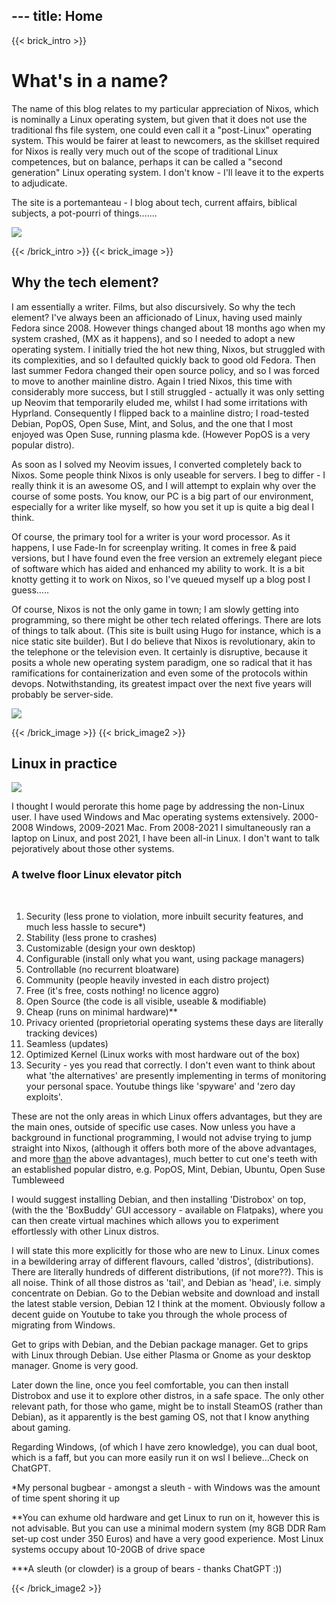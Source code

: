 --- title: Home
---
{{< brick_intro >}}

# What's in a name?

The name of this blog relates to my particular appreciation of Nixos, which is nominally a Linux operating system, but
given that it does not use the traditional fhs file system, one could even call it a "post-Linux" operating system. This would be 
fairer at least to newcomers, as the skillset required for Nixos is really very much out of the scope of traditional Linux competences, but on balance,
perhaps it can be called a "second generation" Linux operating system. I don't know - I'll leave it to the experts to adjudicate.

The site is a portemanteau - I blog about tech, current affairs, biblical subjects, a pot-pourri of things.......


![](/uploads/illustrations/cuate/head1.jpg)

{{< /brick_intro >}}
{{< brick_image >}}

## Why the tech element?

I am essentially a writer. Films, but also discursively. So why the tech element?
I've always been an afficionado of Linux, having used mainly Fedora since 2008. However things changed about 18 months
ago when my system crashed, (MX as it happens), and so I needed to adopt a new operating system. I initially tried the 
hot new thing, Nixos, but struggled with its complexities, and so I defaulted quickly back to good old Fedora.
Then last summer Fedora changed their open source policy, and so I was forced to move to another mainline distro.
Again I tried Nixos, this time with considerably more success, but I still struggled - actually it was only setting up 
Neovim that temporarily eluded me, whilst I had some irritations with Hyprland. Consequently I flipped back to a mainline distro; 
I road-tested Debian, PopOS, Open Suse, Mint, and Solus, and the one that I most enjoyed was Open Suse, running plasma kde.
(However PopOS is a very popular distro). 

As soon as I solved my Neovim issues, I converted completely back to Nixos. Some people think Nixos is only useable for servers. 
I beg to differ - I really think it is an awesome OS, and I will attempt to explain why over the course of some posts.
You know, our PC is a big part of our environment, especially for a writer like myself, so how you set it up is quite a big deal I think.

Of course, the primary tool for a writer is your word processor. As it happens, I use Fade-In for screenplay writing. It comes in free
& paid versions, but I have found even the free version an extremely elegant piece of software which has aided and enhanced my ability to work.
It is a bit knotty getting it to work on Nixos, so I've queued myself up a blog post I guess.....

Of course, Nixos is not the only game in town; I am slowly getting into programming, so there might be other tech related offerings. There are lots of things to
talk about. (This site is built using Hugo for instance, which is a nice static site builder). But I do believe that Nixos is revolutionary,
akin to the telephone or the television even. It certainly is disruptive, because it posits a whole new operating system paradigm,
one so radical that it has ramifications for containerization and even some of the protocols within devops. Notwithstanding, its greatest impact over the next
five years will probably be server-side.


![](/uploads/illustrations/cuate/tech1.jpg)

{{< /brick_image >}}
{{< brick_image2 >}}
## Linux in practice 

![](/uploads/photos/lift1.jpg)

I thought I would perorate this home page by addressing the non-Linux user. I have used Windows and Mac operating systems extensively.
2000-2008 Windows, 2009-2021 Mac. From 2008-2021 I simultaneously ran a laptop on Linux, and post 2021, I have been 
all-in Linux. I don't want to talk pejoratively about those other systems. 

### A twelve floor Linux elevator pitch
&nbsp;
1. Security (less prone to violation, more inbuilt security features, and much less hassle to secure*)
2. Stability (less prone to crashes)
3. Customizable (design your own desktop)
4. Configurable (install only what you want, using package managers)
5. Controllable (no recurrent bloatware)
6. Community (people heavily invested in each distro project)
7. Free (it's free, costs nothing! no licence aggro)
8. Open Source (the code is all visible, useable & modifiable)
9. Cheap (runs on minimal hardware)**
10. Privacy oriented (proprietorial operating systems these days are literally tracking devices)
11. Seamless (updates)
12. Optimized Kernel (Linux works with most hardware out of the box)
13. Security - yes you read that correctly. I don't even want to think about what 'the alternatives' are presently
implementing in terms of monitoring your personal space. Youtube things like 'spyware' and 'zero day exploits'. 

These are not the only areas in which Linux offers advantages, but they are the main ones,
outside of specific use cases. Now unless you have a background in functional programming,
I would not advise trying to jump straight into Nixos, (although it offers both more of the above advantages, and more <ins>than</ins> the above advantages),
much better to cut one's teeth with an established popular distro, e.g. PopOS, Mint, Debian, Ubuntu, Open Suse Tumbleweed

I would suggest installing Debian, and then installing 'Distrobox' on top, (with the the 'BoxBuddy' GUI accessory - 
available on Flatpaks), where you can then create virtual machines which allows you to experiment effortlessly with 
other Linux distros.

I will state this more explicitly for those who are new to Linux. Linux comes in a bewildering array of different flavours, called 'distros', (distributions). There are literally hundreds of different distributions, (if not more??). 
This is all noise. Think of all those distros as 'tail', and Debian as 'head', i.e. simply concentrate on Debian. 
Go to the Debian website and download and install the latest stable version, Debian 12 I think at the moment. Obviously follow a decent guide on Youtube to take you through the whole process of migrating from Windows.
 
Get to grips with Debian, and the Debian package manager. Get to grips with Linux through Debian.
Use either Plasma or Gnome as your desktop manager. Gnome is very good.

Later down the line,  once you feel comfortable, you can then install Distrobox and use it to explore other distros, in a safe space. The only other relevant path, for those who game, might be to install SteamOS (rather than Debian), as it apparently is the best gaming OS, not that I know anything about gaming.

Regarding Windows, (of which I have zero knowledge), you can dual boot, which is a faff, but you can more easily run it 
on wsl I believe...Check on ChatGPT.

 

*My personal bugbear - amongst a sleuth - with Windows was the amount of time spent shoring it up

**You can exhume old hardware and get Linux to run on it, however this is not advisable.
But you can use a minimal modern system (my 8GB DDR Ram set-up cost under 350 Euros)
and have a very good experience. Most Linux systems occupy about 10-20GB of drive space 

***A sleuth (or clowder) is a group of bears - thanks ChatGPT :))



 


   
  

{{< /brick_image2 >}}

